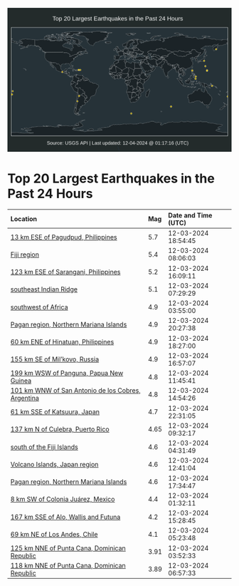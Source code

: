 ![Map](./map.png)

# Top 20 Largest Earthquakes in the Past 24 Hours

| Location | Mag | Date and Time (UTC) |
|:---|:---|:---|
| [13 km ESE of Pagudpud, Philippines](https://earthquake.usgs.gov/earthquakes/eventpage/us7000nvpy) | 5.7 | 12-03-2024 18:54:45 |
| [Fiji region](https://earthquake.usgs.gov/earthquakes/eventpage/us7000nvkt) | 5.4 | 12-03-2024 08:06:03 |
| [123 km ESE of Sarangani, Philippines](https://earthquake.usgs.gov/earthquakes/eventpage/us7000nvnb) | 5.2 | 12-03-2024 16:09:11 |
| [southeast Indian Ridge](https://earthquake.usgs.gov/earthquakes/eventpage/us7000nvkm) | 5.1 | 12-03-2024 07:29:29 |
| [southwest of Africa](https://earthquake.usgs.gov/earthquakes/eventpage/us7000nvjy) | 4.9 | 12-03-2024 03:55:00 |
| [Pagan region, Northern Mariana Islands](https://earthquake.usgs.gov/earthquakes/eventpage/us7000nvqb) | 4.9 | 12-03-2024 20:27:38 |
| [60 km ENE of Hinatuan, Philippines](https://earthquake.usgs.gov/earthquakes/eventpage/us7000nvpv) | 4.9 | 12-03-2024 18:27:00 |
| [155 km SE of Mil’kovo, Russia](https://earthquake.usgs.gov/earthquakes/eventpage/us7000nvpl) | 4.9 | 12-03-2024 16:57:07 |
| [199 km WSW of Panguna, Papua New Guinea](https://earthquake.usgs.gov/earthquakes/eventpage/us7000nvm2) | 4.8 | 12-03-2024 11:45:41 |
| [101 km WNW of San Antonio de los Cobres, Argentina](https://earthquake.usgs.gov/earthquakes/eventpage/us7000nvmq) | 4.8 | 12-03-2024 14:54:26 |
| [61 km SSE of Katsuura, Japan](https://earthquake.usgs.gov/earthquakes/eventpage/us7000nvr1) | 4.7 | 12-03-2024 22:31:05 |
| [137 km N of Culebra, Puerto Rico](https://earthquake.usgs.gov/earthquakes/eventpage/pr2024338004) | 4.65 | 12-03-2024 09:32:17 |
| [south of the Fiji Islands](https://earthquake.usgs.gov/earthquakes/eventpage/us7000nvk3) | 4.6 | 12-03-2024 04:31:49 |
| [Volcano Islands, Japan region](https://earthquake.usgs.gov/earthquakes/eventpage/us7000nvm9) | 4.6 | 12-03-2024 12:41:04 |
| [Pagan region, Northern Mariana Islands](https://earthquake.usgs.gov/earthquakes/eventpage/us7000nvpq) | 4.6 | 12-03-2024 17:34:47 |
| [8 km SW of Colonia Juárez, Mexico](https://earthquake.usgs.gov/earthquakes/eventpage/us7000nvjj) | 4.4 | 12-03-2024 01:32:11 |
| [167 km SSE of Alo, Wallis and Futuna](https://earthquake.usgs.gov/earthquakes/eventpage/us7000nvn4) | 4.2 | 12-03-2024 15:28:45 |
| [69 km NE of Los Andes, Chile](https://earthquake.usgs.gov/earthquakes/eventpage/us7000nvk6) | 4.1 | 12-03-2024 05:23:48 |
| [125 km NNE of Punta Cana, Dominican Republic](https://earthquake.usgs.gov/earthquakes/eventpage/pr2024338000) | 3.91 | 12-03-2024 03:52:33 |
| [118 km NNE of Punta Cana, Dominican Republic](https://earthquake.usgs.gov/earthquakes/eventpage/pr2024338002) | 3.89 | 12-03-2024 06:57:33 |
